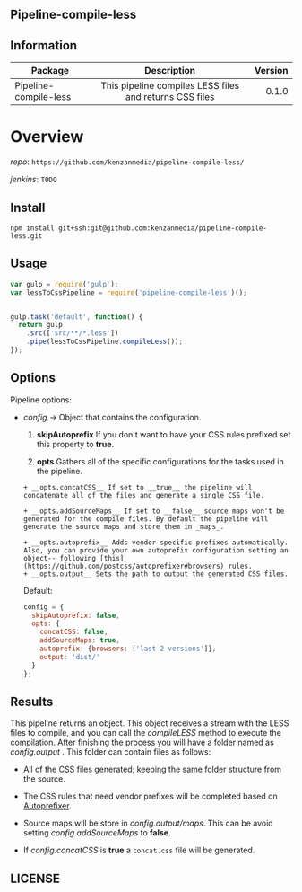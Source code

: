 ## Pipeline-compile-less


## Information

| Package       | Description   | Version|
| ------------- |:-------------:| -----:|
| Pipeline-compile-less| This pipeline compiles LESS files and returns CSS files | 0.1.0 |

# Overview


_repo_: `https://github.com/kenzanmedia/pipeline-compile-less/`

_jenkins_: `TODO`

## Install
`npm install git+ssh:git@github.com:kenzanmedia/pipeline-compile-less.git`

## Usage
```javascript
var gulp = require('gulp');
var lessToCssPipeline = require('pipeline-compile-less')();


gulp.task('default', function() {
  return gulp
    .src(['src/**/*.less'])
    .pipe(lessToCssPipeline.compileLess());
});
```

## Options

Pipeline options:
* _config_ -> Object that contains the configuration.

    1. __skipAutoprefix__ If you don't want to have your CSS rules prefixed set this property to __true__.

    2. __opts__ Gathers all of the specific configurations for the tasks used in the pipeline.

      + __opts.concatCSS__ If set to __true__ the pipeline will concatenate all of the files and generate a single CSS file.

      + __opts.addSourceMaps__ If set to __false__ source maps won't be generated for the compile files. By default the pipeline will generate the source maps and store them in _maps_.

      + __opts.autoprefix__ Adds vendor specific prefixes automatically. Also, you can provide your own autoprefix configuration setting an object-- following [this](https://github.com/postcss/autoprefixer#browsers) rules.
      + __opts.output__ Sets the path to output the generated CSS files.


  Default:
  ```javascript
  config = {
    skipAutoprefix: false,
    opts: {
      concatCSS: false,
      addSourceMaps: true,
      autoprefix: {browsers: ['last 2 versions']},
      output: 'dist/'
    }
  };
  ```  

## Results

This pipeline returns an object. This object receives a stream with the LESS files to compile, and you can call the _compileLESS_ method to execute the compilation. After finishing the process you will have a folder named as _config.output_ . This folder can contain files as follows:

  + All of the CSS files generated; keeping the same folder structure from the source.

  + The CSS rules that need vendor prefixes will be completed based on [Autoprefixer](https://github.com/postcss/autoprefixer).

  + Source maps will be store in _config.output/maps_. This can be avoid setting _config.addSourceMaps_ to __false__.

  + If _config.concatCSS_ is __true__ a `concat.css` file will be generated.


## LICENSE
